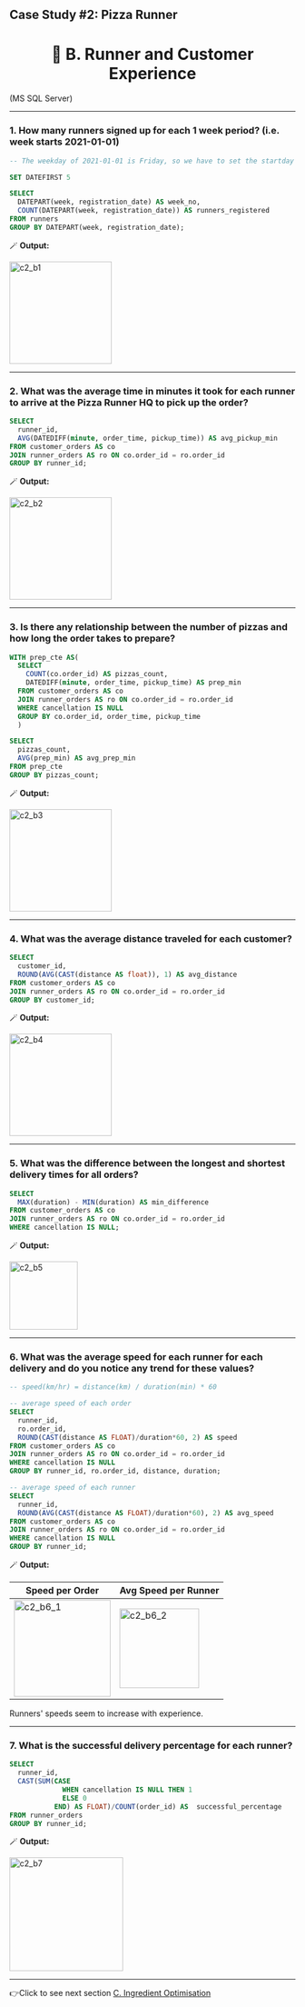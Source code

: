 ##  Case Study #2: Pizza Runner 
<h1 align='center'> 👥 B. Runner and Customer Experience </h1>
(MS SQL Server)

<hr>

### 1. How many runners signed up for each 1 week period? (i.e. week starts 2021-01-01)
```sql
-- The weekday of 2021-01-01 is Friday, so we have to set the startday on Friday(5)

SET DATEFIRST 5

SELECT
  DATEPART(week, registration_date) AS week_no,
  COUNT(DATEPART(week, registration_date)) AS runners_registered
FROM runners
GROUP BY DATEPART(week, registration_date);
```
   🪄 **Output:**

<img width="180" alt="c2_b1" src="https://user-images.githubusercontent.com/122411152/213526095-a4cd2289-44af-41e1-a526-19c25105e668.png">

<hr>

### 2. What was the average time in minutes it took for each runner to arrive at the Pizza Runner HQ to pick up the order?
```sql
SELECT
  runner_id,
  AVG(DATEDIFF(minute, order_time, pickup_time)) AS avg_pickup_min
FROM customer_orders AS co
JOIN runner_orders AS ro ON co.order_id = ro.order_id
GROUP BY runner_id;
```
   🪄 **Output:**
   
<img width="180" alt="c2_b2" src="https://user-images.githubusercontent.com/122411152/213607353-3036e2f0-ef9d-4f4f-91d3-cd4a7d51ebfc.png">

<hr>

### 3. Is there any relationship between the number of pizzas and how long the order takes to prepare?
```sql
WITH prep_cte AS(
  SELECT
    COUNT(co.order_id) AS pizzas_count,
    DATEDIFF(minute, order_time, pickup_time) AS prep_min
  FROM customer_orders AS co
  JOIN runner_orders AS ro ON co.order_id = ro.order_id
  WHERE cancellation IS NULL
  GROUP BY co.order_id, order_time, pickup_time
  )

SELECT
  pizzas_count,
  AVG(prep_min) AS avg_prep_min
FROM prep_cte
GROUP BY pizzas_count;
```
   🪄 **Output:**
   
<img width="180" alt="c2_b3" src="https://user-images.githubusercontent.com/122411152/213609445-5909e0c7-f848-4678-b460-ec9db8b6637e.png">

<hr>

### 4. What was the average distance traveled for each customer?
```sql
SELECT
  customer_id,
  ROUND(AVG(CAST(distance AS float)), 1) AS avg_distance
FROM customer_orders AS co
JOIN runner_orders AS ro ON co.order_id = ro.order_id
GROUP BY customer_id;
```
   🪄 **Output:**
   
<img width="180" alt="c2_b4" src="https://user-images.githubusercontent.com/122411152/213611299-503caeb2-805b-45fb-85cd-905b819b0a06.png">

<hr>

### 5. What was the difference between the longest and shortest delivery times for all orders?
```sql
SELECT
  MAX(duration) - MIN(duration) AS min_difference
FROM customer_orders AS co
JOIN runner_orders AS ro ON co.order_id = ro.order_id
WHERE cancellation IS NULL;
```
   🪄 **Output:**
   
<img width="120" alt="c2_b5" src="https://user-images.githubusercontent.com/122411152/213875734-c9803115-8b1e-4d8f-9a31-b5eb6db954d3.png">

<hr>

### 6. What was the average speed for each runner for each delivery and do you notice any trend for these values?
```sql
-- speed(km/hr) = distance(km) / duration(min) * 60

-- average speed of each order
SELECT
  runner_id,
  ro.order_id,
  ROUND(CAST(distance AS FLOAT)/duration*60, 2) AS speed
FROM customer_orders AS co
JOIN runner_orders AS ro ON co.order_id = ro.order_id
WHERE cancellation IS NULL
GROUP BY runner_id, ro.order_id, distance, duration;

-- average speed of each runner
SELECT
  runner_id,
  ROUND(AVG(CAST(distance AS FLOAT)/duration*60), 2) AS avg_speed
FROM customer_orders AS co
JOIN runner_orders AS ro ON co.order_id = ro.order_id
WHERE cancellation IS NULL
GROUP BY runner_id;  
```
   🪄 **Output:**
   
| Speed per Order | Avg Speed per Runner |
| --- | ---|
| <img width="170" alt="c2_b6_1" src="https://user-images.githubusercontent.com/122411152/213879137-12fe019f-367f-410d-b7dd-840d5923f631.png"> | <img width="140" alt="c2_b6_2" src="https://user-images.githubusercontent.com/122411152/213879188-c7817d0d-6d5d-4e13-883d-187b70647c07.png"> |

Runners' speeds seem to increase with experience.

<hr>

### 7. What is the successful delivery percentage for each runner?
```sql
SELECT
  runner_id,
  CAST(SUM(CASE 
             WHEN cancellation IS NULL THEN 1
             ELSE 0
           END) AS FLOAT)/COUNT(order_id) AS  successful_percentage
FROM runner_orders
GROUP BY runner_id;
```
   🪄 **Output:**
   
<img width="200" alt="c2_b7" src="https://user-images.githubusercontent.com/122411152/213878898-e708e7f5-4e0b-4501-89fa-fa987ec0d726.png">

<hr>

👉Click to see next section [C. Ingredient Optimisation ](C.%20Ingredient%20Optimisation.md)
